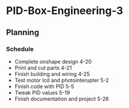 # PID-Box-Engineering-3
## Planning
### Schedule
* Complete onshape design 4-20
* Print and cut parts 4-21
* Finish building and wiring 4-25
* Test motor lcd and photointerupter 5-2
* Finish code with PID 5-5
* Tweak PID values 5-19
* Finish documentation and project 5-26
